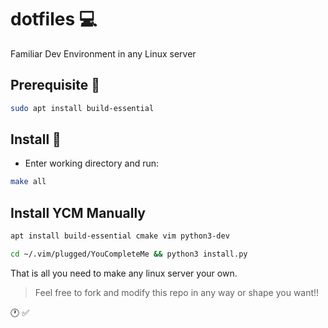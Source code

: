 # dotfiles :computer:

Familiar Dev Environment in any Linux server

## Prerequisite :traffic_light:

```bash
sudo apt install build-essential
```

## Install :beginner:

* Enter working directory and run:

```bash
make all
```

## Install YCM Manually
```bash
apt install build-essential cmake vim python3-dev

cd ~/.vim/plugged/YouCompleteMe && python3 install.py
```

That is all you need to make any linux server your own.

> Feel free to fork and modify this repo in any way or shape you want!!


:clock1: :white_check_mark:
